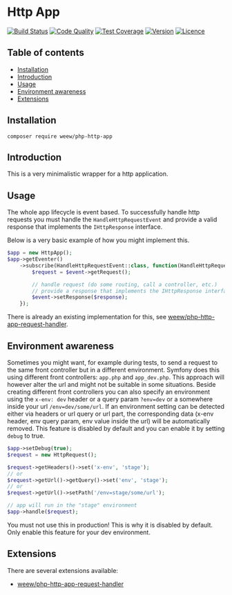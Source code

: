 # Http App

[![Build Status](https://img.shields.io/travis/weew/php-http-app.svg)](https://travis-ci.org/weew/php-http-app)
[![Code Quality](https://img.shields.io/scrutinizer/g/weew/php-http-app.svg)](https://scrutinizer-ci.com/g/weew/php-http-app)
[![Test Coverage](https://img.shields.io/coveralls/weew/php-http-app.svg)](https://coveralls.io/github/weew/php-http-app)
[![Version](https://img.shields.io/packagist/v/weew/php-http-app.svg)](https://packagist.org/packages/weew/php-http-app)
[![Licence](https://img.shields.io/packagist/l/weew/php-http-app.svg)](https://packagist.org/packages/weew/php-http-app)

## Table of contents

- [Installation](#installation)
- [Introduction](#introduction)
- [Usage](#usage)
- [Environment awareness](#environment-awareness)
- [Extensions](#extensions)

## Installation

`composer require weew/php-http-app`

## Introduction

This is a very minimalistic wrapper for a http application.

## Usage

The whole app lifecycle is event based. To successfully handle http requests you must handle the `HandleHttpRequestEvent` and provide a valid response that implements the `IHttpResponse` interface.

Below is a very basic example of how you might implement this.

```php
$app = new HttpApp();
$app->getEventer()
    ->subscribe(HandleHttpRequestEvent::class, function(HandleHttpRequestEvent $event) {
        $request = $event->getRequest();

        // handle request (do some routing, call a controller, etc.)
        // provide a response that implements the IHttpResponse interface
        $event->setResponse($response);
    });
```

There is already an existing implementation for this, see [weew/php-http-app-request-handler](https://github.com/weew/php-http-app-request-handler).

## Environment awareness

Sometimes you might want, for example during tests, to send a request to the same front controller but in a different environment. Symfony does this using different front controllers: `app.php` and `app_dev.php`. This approach will however alter the url and might not be suitable in some situations. Beside creating different front controllers you can also specify an environment using the `x-env: dev` header or a query param `?env=dev` or a somewhere inside your url `/env=dev/some/url`. If an environment setting can be detected either via headers or url query or url part, the corresponding data (x-env header, env query param, env value inside the url) will be automatically removed. This feature is disabled by default and you can enable it by setting `debug` to true.

 ```php
 $app->setDebug(true);
 $request = new HttpRequest();

 $request->getHeaders()->set('x-env', 'stage');
 // or
 $request->getUrl()->getQuery()->set('env', 'stage');
 // or
 $request->getUrl()->setPath('/env=stage/some/url');

 // app will run in the "stage" environment
 $app->handle($request);
 ```

You must not use this in production! This is why it is disabled by default. Only enable this feature for your dev environment.

## Extensions

There are several extensions available:

- [weew/php-http-app-request-handler](https://github.com/weew/php-http-app-request-handler)
